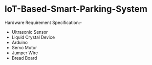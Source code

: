 # IoT-Based-Smart-Parking-System

Hardware Requirement Specification:-
- Ultrasonic Sensor
- Liquid Crystal Device
- Arduino
- Servo Motor
- Jumper Wire
- Bread Board
